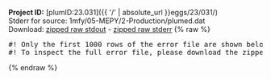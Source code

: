 **Project ID:** [plumID:23.031]({{ '/' | absolute_url }}eggs/23/031/)  
Stderr for source:  1mfy/05-MEPY/2-Production/plumed.dat   
Download: [zipped raw stdout](plumed.dat.plumed.stdout.txt.zip) - [zipped raw stderr](plumed.dat.plumed.stderr.txt.zip) 
{% raw %}
<pre>
#! Only the first 1000 rows of the error file are shown below
#! To inspect the full error file, please download the zipped raw stderr file above
</pre>
{% endraw %}
